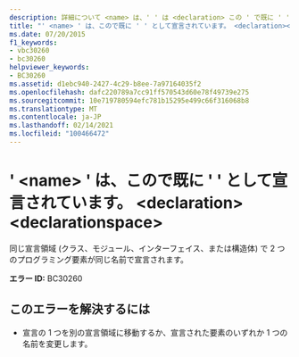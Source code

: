 ```yaml
---
description: 詳細について <name> は、' ' は <declaration> この ' で既に ' ' として宣言されています。 <declarationspace>
title: "' <name> ' は、こので既に ' ' として宣言されています。 <declaration><declarationspace>"
ms.date: 07/20/2015
f1_keywords:
- vbc30260
- bc30260
helpviewer_keywords:
- BC30260
ms.assetid: d1ebc940-2427-4c29-b8ee-7a97164035f2
ms.openlocfilehash: dafc220789a7cc91ff570543d60e78f49739e275
ms.sourcegitcommit: 10e719780594efc781b15295e499c66f316068b8
ms.translationtype: MT
ms.contentlocale: ja-JP
ms.lasthandoff: 02/14/2021
ms.locfileid: "100466472"
---
```

# <a name="name-is-already-declared-as-declaration-in-this-declarationspace"></a>' \<name> ' は、こので既に ' ' として宣言されています。 \<declaration>\<declarationspace>

同じ宣言領域 (クラス、モジュール、インターフェイス、または構造体) で 2 つのプログラミング要素が同じ名前で宣言されます。  
  
 **エラー ID:** BC30260  
  
## <a name="to-correct-this-error"></a>このエラーを解決するには  
  
- 宣言の 1 つを別の宣言領域に移動するか、宣言された要素のいずれか 1 つの名前を変更します。

